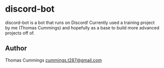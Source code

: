 # discord-bot

discord-bot is a bot that runs on Discord! Currently
used a training project by me (Thomas Cummings) and
hopefully as a base to build more advanced projects
off of.

## Author

Thomas Cummings
cummings.t287@gmail.com